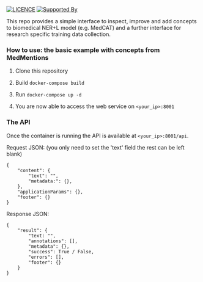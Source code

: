 [![LICENCE](https://img.shields.io/github/license/HDRUK/MedCATweb)](https://github.com/HDRUK/MedCATweb/blob/master/LICENSE)
[![Supported By](https://img.shields.io/badge/Supported%20By-HDRUK-blue)](https://hdruk.ac.uk)

This repo provides a simple interface to inspect, improve and add concepts to biomedical NER+L model (e.g. MedCAT) and a further interface for research specific training data collection.

### How to use: the basic example with concepts from MedMentions
1. Clone this repository

2. Build `docker-compose build `

3. Run `docker-compose up -d`

4. You are now able to access the web service on `<your_ip>:8001`


### The API
Once the container is running the API is available at `<your_ip>:8001/api`.


Request JSON: (you only need to set the 'text' field the rest can be left blank)
```
{
    "content": {
        "text": "",
        "metadata:": {},
    },
    "applicationParams": {},
    "footer": {}
}
```



Response JSON:
```
{
    "result": {
        "text: "",
        "annotations": [],
        "metadata": {},
        "success": True / False,
        "errors": [],
        "footer": {}
    }
}
```
